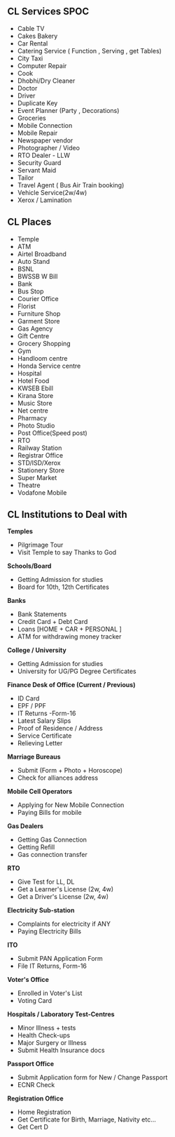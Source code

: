 ## CL Services SPOC
- Cable TV
- Cakes Bakery
- Car Rental
- Catering Service ( Function , Serving , get Tables)
- City Taxi
- Computer Repair
- Cook
- Dhobhi/Dry Cleaner
- Doctor
- Driver
- Duplicate Key
- Event Planner (Party ,   Decorations)
- Groceries
- Mobile Connection
- Mobile Repair
- Newspaper vendor
- Photographer / Video
- RTO Dealer - LLW
- Security Guard
- Servant Maid
- Tailor
- Travel Agent ( Bus Air Train booking)
- Vehicle Service(2w/4w)
- Xerox / Lamination


## CL Places
- Temple
- ATM
- Airtel Broadband
- Auto Stand
- BSNL
- BWSSB W Bill
- Bank
- Bus Stop
- Courier Office
- Florist
- Furniture Shop
- Garment Store
- Gas Agency
- Gift Centre
- Grocery Shopping
- Gym
- Handloom centre
- Honda Service centre
- Hospital
- Hotel Food
- KWSEB Ebill
- Kirana Store
- Music Store
- Net centre
- Pharmacy
- Photo Studio
- Post Office(Speed post)
- RTO
- Railway Station
- Registrar Office
- STD/ISD/Xerox
- Stationery Store
- Super Market
- Theatre
- Vodafone Mobile


## CL Institutions to Deal with

**Temples** 
- Pilgrimage Tour 
- Visit Temple to say Thanks to God

**Schools/Board** 
- Getting Admission for studies 
- Board for 10th, 12th Certificates 

**Banks** 
- Bank Statements 
- Credit Card + Debt Card 
- Loans [HOME + CAR + PERSONAL ] 
- ATM for withdrawing money tracker 

**College / University**
- Getting Admission for studies 
- University for UG/PG Degree Certificates 

**Finance Desk of Office (Current / Previous)** 
- ID Card 
- EPF / PPF 
- IT Returns -Form-16 
- Latest Salary Slips 
- Proof of Residence / Address 
- Service Certificate 
- Relieving Letter 

**Marriage Bureaus** 
- Submit (Form + Photo + Horoscope) 
- Check for alliances address 	

**Mobile Cell Operators**
- Applying for New Mobile Connection 
- Paying Bills for mobile 

**Gas Dealers**
- Getting Gas Connection 
- Getting Refill 	
- Gas connection transfer 

**RTO** 
- Give Test for LL, DL 
- Get a Learner's License (2w, 4w) 
- Get a Driver's License (2w, 4w) 


**Electricity Sub-station** 
- Complaints for electricity if ANY 
- Paying Electricity Bills 

**ITO**
- Submit PAN Application Form 
- File IT Returns, Form-16 

**Voter's Office**
- Enrolled in Voter's List 
- Voting Card

**Hospitals / Laboratory Test-Centres** 
- Minor Illness + tests 
- Health Check-ups 
- Major Surgery or Illness 
- Submit Health Insurance docs

**Passport Office**
- Submit Application form for New / Change Passport 
- ECNR Check 

**Registration Office**
- Home Registration 
- Get Certificate for Birth, Marriage, Nativity etc... 
- Get Cert D






